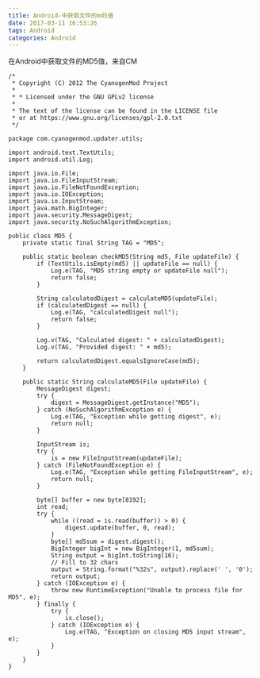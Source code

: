 ```yaml
---
title: Android-中获取文件的md5值
date: 2017-03-11 16:53:26
tags: Android
categories: Android
---
```



在Android中获取文件的MD5值，来自CM


	/*
	 * Copyright (C) 2012 The CyanogenMod Project
	 *
	 * * Licensed under the GNU GPLv2 license
	 *
	 * The text of the license can be found in the LICENSE file
	 * or at https://www.gnu.org/licenses/gpl-2.0.txt
	 */
	
	package com.cyanogenmod.updater.utils;
	
	import android.text.TextUtils;
	import android.util.Log;
	
	import java.io.File;
	import java.io.FileInputStream;
	import java.io.FileNotFoundException;
	import java.io.IOException;
	import java.io.InputStream;
	import java.math.BigInteger;
	import java.security.MessageDigest;
	import java.security.NoSuchAlgorithmException;
	
	public class MD5 {
	    private static final String TAG = "MD5";
	
	    public static boolean checkMD5(String md5, File updateFile) {
	        if (TextUtils.isEmpty(md5) || updateFile == null) {
	            Log.e(TAG, "MD5 string empty or updateFile null");
	            return false;
	        }
	
	        String calculatedDigest = calculateMD5(updateFile);
	        if (calculatedDigest == null) {
	            Log.e(TAG, "calculatedDigest null");
	            return false;
	        }
	
	        Log.v(TAG, "Calculated digest: " + calculatedDigest);
	        Log.v(TAG, "Provided digest: " + md5);
	
	        return calculatedDigest.equalsIgnoreCase(md5);
	    }
	
	    public static String calculateMD5(File updateFile) {
	        MessageDigest digest;
	        try {
	            digest = MessageDigest.getInstance("MD5");
	        } catch (NoSuchAlgorithmException e) {
	            Log.e(TAG, "Exception while getting digest", e);
	            return null;
	        }
	
	        InputStream is;
	        try {
	            is = new FileInputStream(updateFile);
	        } catch (FileNotFoundException e) {
	            Log.e(TAG, "Exception while getting FileInputStream", e);
	            return null;
	        }
	
	        byte[] buffer = new byte[8192];
	        int read;
	        try {
	            while ((read = is.read(buffer)) > 0) {
	                digest.update(buffer, 0, read);
	            }
	            byte[] md5sum = digest.digest();
	            BigInteger bigInt = new BigInteger(1, md5sum);
	            String output = bigInt.toString(16);
	            // Fill to 32 chars
	            output = String.format("%32s", output).replace(' ', '0');
	            return output;
	        } catch (IOException e) {
	            throw new RuntimeException("Unable to process file for MD5", e);
	        } finally {
	            try {
	                is.close();
	            } catch (IOException e) {
	                Log.e(TAG, "Exception on closing MD5 input stream", e);
	            }
	        }
	    }
	}


